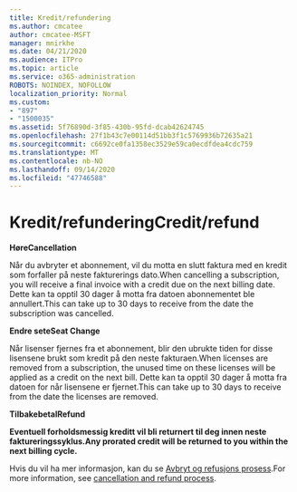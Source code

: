 ```yaml
---
title: Kredit/refundering
ms.author: cmcatee
author: cmcatee-MSFT
manager: mnirkhe
ms.date: 04/21/2020
ms.audience: ITPro
ms.topic: article
ms.service: o365-administration
ROBOTS: NOINDEX, NOFOLLOW
localization_priority: Normal
ms.custom:
- "897"
- "1500035"
ms.assetid: 5f76890d-3f85-430b-95fd-dcab42624745
ms.openlocfilehash: 27f1b43c7e00114d51bb3f1c5769936b72635a21
ms.sourcegitcommit: c6692ce0fa1358ec3529e59ca0ecdfdea4cdc759
ms.translationtype: MT
ms.contentlocale: nb-NO
ms.lasthandoff: 09/14/2020
ms.locfileid: "47746588"
---
```

# <a name="creditrefund"></a><span data-ttu-id="ed347-102">Kredit/refundering</span><span class="sxs-lookup"><span data-stu-id="ed347-102">Credit/refund</span></span>

<span data-ttu-id="ed347-103">**Høre**</span><span class="sxs-lookup"><span data-stu-id="ed347-103">**Cancellation**</span></span>
  
<span data-ttu-id="ed347-104">Når du avbryter et abonnement, vil du motta en slutt faktura med en kredit som forfaller på neste fakturerings dato.</span><span class="sxs-lookup"><span data-stu-id="ed347-104">When cancelling a subscription, you will receive a final invoice with a credit due on the next billing date.</span></span> <span data-ttu-id="ed347-105">Dette kan ta opptil 30 dager å motta fra datoen abonnementet ble annullert.</span><span class="sxs-lookup"><span data-stu-id="ed347-105">This can take up to 30 days to receive from the date the subscription was cancelled.</span></span>
  
<span data-ttu-id="ed347-106">**Endre sete**</span><span class="sxs-lookup"><span data-stu-id="ed347-106">**Seat Change**</span></span>
  
<span data-ttu-id="ed347-107">Når lisenser fjernes fra et abonnement, blir den ubrukte tiden for disse lisensene brukt som kredit på den neste fakturaen.</span><span class="sxs-lookup"><span data-stu-id="ed347-107">When licenses are removed from a subscription, the unused time on these licenses will be applied as a credit on the next bill.</span></span> <span data-ttu-id="ed347-108">Dette kan ta opptil 30 dager å motta fra datoen for når lisensene er fjernet.</span><span class="sxs-lookup"><span data-stu-id="ed347-108">This can take up to 30 days to receive from the date the licenses are removed.</span></span>

<span data-ttu-id="ed347-109">**Tilbakebetal**</span><span class="sxs-lookup"><span data-stu-id="ed347-109">**Refund**</span></span>

<span data-ttu-id="ed347-110">**Eventuell forholdsmessig kreditt vil bli returnert til deg innen neste faktureringssyklus.**</span><span class="sxs-lookup"><span data-stu-id="ed347-110">**Any prorated credit will be returned to you within the next billing cycle.**</span></span>

<span data-ttu-id="ed347-111">Hvis du vil ha mer informasjon, kan du se [Avbryt og refusjons prosess](https://docs.microsoft.com/microsoft-365/commerce/subscriptions/cancel-your-subscription?view=o365-worldwide).</span><span class="sxs-lookup"><span data-stu-id="ed347-111">For more information, see [cancellation and refund process](https://docs.microsoft.com/microsoft-365/commerce/subscriptions/cancel-your-subscription?view=o365-worldwide).</span></span> 
